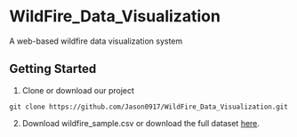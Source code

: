 # WildFire_Data_Visualization
A web-based wildfire data visualization system

## Getting Started

1. Clone or download our project

```git clone https://github.com/Jason0917/WildFire_Data_Visualization.git```

2. Download wildfire_sample.csv or download the full dataset [here](https://drive.google.com/file/d/1tZJZ41LL4rI7QrwA5-POZYlrKIeup9D8/view?usp=sharing).
